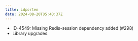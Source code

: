 ```yaml
---
title: idporten
date: 2024-08-20T05:40:37Z
---
```

- ID-4549: Missing Redis-session dependency added (#298)
- Library upgrades

